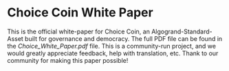 # Choice Coin White Paper
This is the official white-paper for Choice Coin, an Algogrand-Standard-Asset built for governance and democracy.
The full PDF file can be found in the *Choice_White_Paper.pdf* file. This is a community-run project,
and we would greatly appreciate feedback, help with translation, etc. Thank to our community for making this paper
possible!
